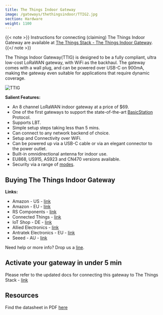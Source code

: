 ```yaml
---
title: The Things Indoor Gateway
image: /gateways/thethingsindoor/TTIG2.jpg
section: Hardware
weight: 1100
---
```


{{< note >}}
Instructions for connecting (claiming) The Things Indoor Gateway are available at [The Things Stack - The Things Indoor Gateway](https://www.thethingsindustries.com/docs/gateways/thethingsindoorgateway/).
{{</ note >}}

The Things Indoor Gateway(TTIG) is designed to be a fully compliant, ultra low-cost LoRaWAN gateway, with WiFi as the backhaul. The gateway comes with a wall plug, and can be powered over USB-C on 900mA, making the gateway even suitable for applications that require dynamic coverage.


![TTIG](TTIG2.jpg)

**Salient Features:**
* An 8 channel LoRaWAN indoor gateway at a price of $69. 
* One of the first gateways to support the state-of-the-art [BasicStation](https://doc.sm.tc/station/) Protocol.
* Supports LBT.
* Simple setup steps taking less than 5 mins.
* Can connect to any network backend of choice.
* Setup and Connectivity over WiFi.
* Can be powered up via a USB-C cable or via an elegant connector to the power outlet.
* Built-in omnidirectional antenna for indoor use.
* EU868, US915, AS923 and CN470 versions available.
* Security via a range of [modes](https://doc.sm.tc/station/authmodes.html).

## Buying The Things Indoor Gateway

**Links:**
* Amazon - US - [link](https://www.amazon.com/dp/B08L6BWNJR)
* Amazon - EU - [link](https://www.amazon.de/dp/B08KXMMC1P)
* RS Components - [link](https://uk.rs-online.com/web/p/radio-frequency-development-kits/1843981/)
* Connected Things - [link](https://connectedthings.store/gb/lorawan-gateways/the-things-indoor-gateway-868-mhz.html)
* IoT Shop - DE - [link](https://iot-shop.de/produkt/the-things-indoor-gateway)
* Allied Electronics - [link](https://www.alliedelec.com/product/rs-components-uk/ttig-915/71600476/)
* Antratek Electronics - EU - [link](https://www.antratek.com/the-things-indoor-gateway)
* Seeed - AU - [link](https://www.seeedstudio.com/The-Things-Indoor-Gateway-AU-p-4711.html)

Need help or more info? Drop us a [line](mailto:hardware@thethingsindustries.com).

## Activate your gateway in under 5 min

Please refer to the updated docs for connecting this gateway to The Things Stack - [link](https://www.thethingsindustries.com/docs/gateways/thethingsindoorgateway/)

## Resources

Find the datasheet in PDF [here](TTIG_datasheet.pdf)
